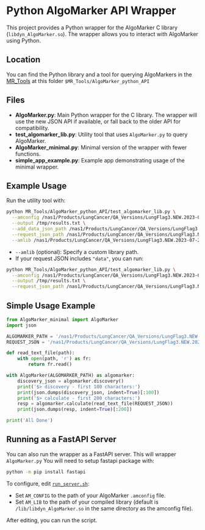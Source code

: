 # Python AlgoMarker API Wrapper

This project provides a Python wrapper for the AlgoMarker C library (`libdyn_AlgoMarker.so`). The wrapper allows you to interact with AlgoMarker using Python.

## Location

You can find the Python library and a tool for querying AlgoMarkers in the [MR_Tools](https://github.com/Medial-EarlySign/MR_Tools) at this folder `$MR_Tools/AlgoMarker_python_API`

## Files

- **AlgoMarker.py**: Main Python wrapper for the C library. The wrapper will use the new JSON API if available, or fall back to the older API for compatibility.
- **test_algomarker_lib.py**: Utility tool that uses `AlgoMarker.py` to query AlgoMarker.
- **AlgoMarker_minimal.py**: Minimal version of the wrapper with fewer functions.
- **simple_app_example.py**: Example app demonstrating usage of the minimal wrapper.

## Example Usage

Run the utility tool with:

```bash
python MR_Tools/AlgoMarker_python_API/test_algomarker_lib.py \
  --amconfig /nas1/Products/LungCancer/QA_Versions/LungFlag3.NEW.2023-07-26.With_ButWhy/lungflag.amconfig \
  --output /tmp/results.txt \
  --add_data_json_path /nas1/Products/LungCancer/QA_Versions/LungFlag3.NEW.2023-07-26.With_ButWhy/examples/data.single.json \
  --request_json_path /nas1/Products/LungCancer/QA_Versions/LungFlag3.NEW.2023-07-26.With_ButWhy/examples/req.single.json \
  --amlib /nas1/Products/LungCancer/QA_Versions/LungFlag3.NEW.2023-07-26.With_ButWhy/lib/libdyn_AlgoMarker.so
```

- `--amlib` (optional): Specify a custom library path.
- If your request JSON includes `"data"`, you can run:

```bash
python MR_Tools/AlgoMarker_python_API/test_algomarker_lib.py \
  --amconfig /nas1/Products/LungCancer/QA_Versions/LungFlag3.NEW.2023-07-26.With_ButWhy/lungflag.amconfig \
  --output /tmp/results.txt \
  --request_json_path /nas1/Products/LungCancer/QA_Versions/LungFlag3.NEW.2023-07-26.With_ButWhy/examples/req.full.json
```

## Simple Usage Example

```python
from AlgoMarker_minimal import AlgoMarker
import json

ALGOMARKER_PATH = '/nas1/Products/LungCancer/QA_Versions/LungFlag3.NEW.2023-07-26.With_ButWhy/lungflag.amconfig'
REQUEST_JSON = '/nas1/Products/LungCancer/QA_Versions/LungFlag3.NEW.2023-07-26.With_ButWhy/examples/req.full.json'

def read_text_file(path):
    with open(path, 'r') as fr:
        return fr.read()

with AlgoMarker(ALGOMARKER_PATH) as algomarker:
    discovery_json = algomarker.discovery()
    print('$> discovery - first 100 characters:')
    print(json.dumps(discovery_json, indent=True)[:100])
    print('$> calculate - first 200 characters:')
    resp = algomarker.calculate(read_text_file(REQUEST_JSON))
    print(json.dumps(resp, indent=True)[:200])

print('All Done')
```

## Running as a FastAPI Server

You can also run the wrapper as a FastAPI server.
This will wrapper `AlgoMarker.py`
You will need to setup fastapi package with:
```bash
python -m pip install fastapi
```

To configure, edit [`run_server.sh`](https://github.com/Medial-EarlySign/MR_Tools/blob/main/AlgoMarker_python_API/run_server.sh):

- Set `AM_CONFIG` to the path of your AlgoMarker `.amconfig` file.
- Set `AM_LIB` to the path of your compiled library (default is `/lib/libdyn_AlgoMarker.so` in the same directory as the amconfig file).

After editing, you can run the script.